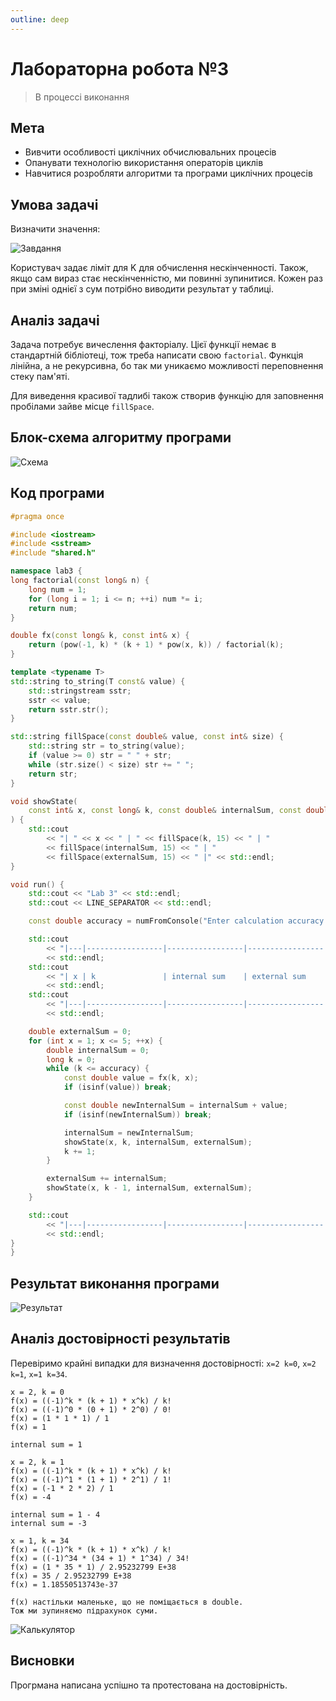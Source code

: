 ```yaml
---
outline: deep
---
```


# Лабораторна робота №3

> В процессі виконання

## Мета

- Вивчити особливості циклічних обчислювальних процесів
- Опанувати технологію використання операторів циклів
- Навчитися розробляти алгоритми та програми циклічних процесів

## Умова задачі

Визначити значення:

![Завдання](../assets/lab3/task.png)

Користувач задає ліміт для K для обчислення нескінченності. Також, якщо сам вираз стає нескінченністю, ми повинні зупинитися. Кожен раз при зміні однієї з сум потрібно виводити результат у таблиці.

## Аналіз задачі

Задача потребує вичеслення факторіалу. Цієї функції немає в стандартній бібліотеці, тож треба написати свою `factorial`. Функція лінійна, а не рекурсивна, бо так ми уникаємо можливості переповнення стеку пам'яті.

Для виведення красивої тадлибі також створив функцію для заповнення пробілами зайве місце `fillSpace`.

## Блок-схема алгоритму програми

![Схема](../assets/lab3/diagram.png)

## Код програми

```cpp
#pragma once

#include <iostream>
#include <sstream>
#include "shared.h"

namespace lab3 {
long factorial(const long& n) {
    long num = 1;
    for (long i = 1; i <= n; ++i) num *= i;
    return num;
}

double fx(const long& k, const int& x) {
    return (pow(-1, k) * (k + 1) * pow(x, k)) / factorial(k);
}

template <typename T>
std::string to_string(T const& value) {
    std::stringstream sstr;
    sstr << value;
    return sstr.str();
}

std::string fillSpace(const double& value, const int& size) {
    std::string str = to_string(value);
    if (value >= 0) str = " " + str;
    while (str.size() < size) str += " ";
    return str;
}

void showState(
    const int& x, const long& k, const double& internalSum, const double& externalSum
) {
    std::cout
        << "| " << x << " | " << fillSpace(k, 15) << " | "
        << fillSpace(internalSum, 15) << " | "
        << fillSpace(externalSum, 15) << " |" << std::endl;
}

void run() {
    std::cout << "Lab 3" << std::endl;
    std::cout << LINE_SEPARATOR << std::endl;

    const double accuracy = numFromConsole("Enter calculation accuracy (number): ");

    std::cout
        << "|---|-----------------|-----------------|-----------------|"
        << std::endl;
    std::cout
        << "| x | k               | internal sum    | external sum    |"
        << std::endl;
    std::cout
        << "|---|-----------------|-----------------|-----------------|"
        << std::endl;

    double externalSum = 0;
    for (int x = 1; x <= 5; ++x) {
        double internalSum = 0;
        long k = 0;
        while (k <= accuracy) {
            const double value = fx(k, x);
            if (isinf(value)) break;

            const double newInternalSum = internalSum + value;
            if (isinf(newInternalSum)) break;

            internalSum = newInternalSum;
            showState(x, k, internalSum, externalSum);
            k += 1;
        }

        externalSum += internalSum;
        showState(x, k - 1, internalSum, externalSum);
    }

    std::cout
        << "|---|-----------------|-----------------|-----------------|"
        << std::endl;
}
}
```

## Результат виконання програми

![Результат](../assets/lab3/result.png)

## Аналіз достовірності результатів

Перевіримо крайні випадки для визначення достовірності: `x=2 k=0`, `x=2 k=1`, `x=1 k=34`.

```
x = 2, k = 0
f(x) = ((-1)^k * (k + 1) * x^k) / k!
f(x) = ((-1)^0 * (0 + 1) * 2^0) / 0!
f(x) = (1 * 1 * 1) / 1
f(x) = 1

internal sum = 1
```

```
x = 2, k = 1
f(x) = ((-1)^k * (k + 1) * x^k) / k!
f(x) = ((-1)^1 * (1 + 1) * 2^1) / 1!
f(x) = (-1 * 2 * 2) / 1
f(x) = -4

internal sum = 1 - 4
internal sum = -3
```

```
x = 1, k = 34
f(x) = ((-1)^k * (k + 1) * x^k) / k!
f(x) = ((-1)^34 * (34 + 1) * 1^34) / 34!
f(x) = (1 * 35 * 1) / 2.95232799 E+38
f(x) = 35 / 2.95232799 E+38
f(x) = 1.18550513743e-37

f(x) настільки маленьке, що не поміщається в double.
Тож ми зупиняємо підрахунок суми.
```

![Калькулятор](../assets/lab3/calc.png)

## Висновки

Прогрмана написана успішно та протестована на достовірність.
